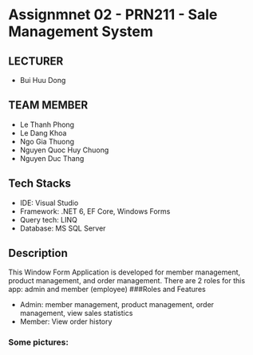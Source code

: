 # Assignmnet 02 - PRN211 - Sale Management System
## LECTURER
- Bui Huu Dong
## TEAM MEMBER 
- Le Thanh Phong
- Le Dang Khoa
- Ngo Gia Thuong
- Nguyen Quoc Huy Chuong
- Nguyen Duc Thang
## Tech Stacks
* IDE: Visual Studio
* Framework: .NET 6, EF Core, Windows Forms
* Query tech: LINQ
* Database: MS SQL Server
## Description
This Window Form Application is developed for member management, product management, and order management. There are 2 roles for this app: admin and member (employee)
###Roles and Features
* Admin: member management, product management, order management, view sales statistics
* Member: View order history
### Some pictures:
